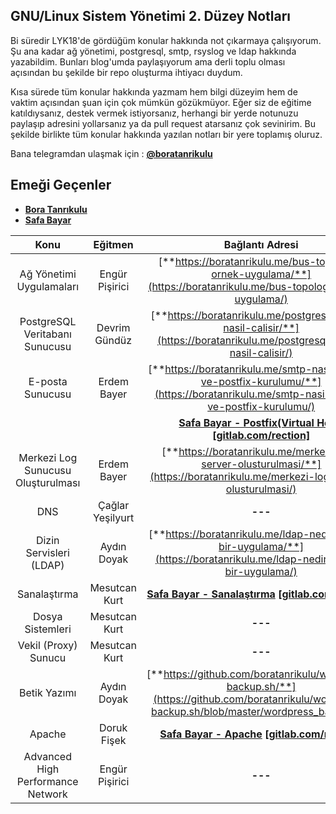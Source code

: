 ## GNU/Linux Sistem Yönetimi 2. Düzey Notları

Bi süredir LYK18'de gördüğüm konular hakkında not çıkarmaya çalışıyorum. Şu ana kadar ağ yönetimi, postgresql, smtp, rsyslog ve ldap hakkında yazabildim. Bunları blog'umda paylaşıyorum ama derli toplu olması açısından bu şekilde bir repo oluşturma ihtiyacı duydum.

Kısa sürede tüm konular hakkında yazmam hem bilgi düzeyim hem de vaktim açısından şuan için çok mümkün gözükmüyor. Eğer siz de eğitime katıldıysanız, destek vermek istiyorsanız, herhangi bir yerde notunuzu paylaşıp adresini yollarsanız ya da pull request atarsanız çok sevinirim. Bu şekilde birlikte tüm konular hakkında yazılan notları bir yere toplamış oluruz.

Bana telegramdan ulaşmak için : [**@boratanrikulu**](https://t.me/boratanrikulu)

## Emeği Geçenler

- [**Bora Tanrıkulu**](https://github.com/boratanrikulu)  
- [**Safa Bayar**](https://gitlab.com/rection/)

| Konu | Eğitmen | Bağlantı Adresi |
|:----:|:-------:|:---------------:|
| Ağ Yönetimi Uygulamaları | Engür Pişirici | [**https://boratanrikulu.me/bus-topology-ornek-uygulama/**](https://boratanrikulu.me/bus-topology-ornek-uygulama/) |
| PostgreSQL Veritabanı Sunucusu | Devrim Gündüz | [**https://boratanrikulu.me/postgresql-nedir-nasil-calisir/**](https://boratanrikulu.me/postgresql-nedir-nasil-calisir/) |
| E-posta Sunucusu | Erdem Bayer | [**https://boratanrikulu.me/smtp-nasil-calisir-ve-postfix-kurulumu/**](https://boratanrikulu.me/smtp-nasil-calisir-ve-postfix-kurulumu/) |
| | | [**Safa Bayar - Postfix(Virtual Host)**](/katkida-bulunanlar/safa-bayar/Postfix%20Ekleme/README.md) [**[gitlab.com/rection]**](https://gitlab.com/rection/) |
| Merkezi Log Sunucusu Oluşturulması | Erdem Bayer | [**https://boratanrikulu.me/merkezi-log-server-olusturulmasi/**](https://boratanrikulu.me/merkezi-log-server-olusturulmasi/) |
| DNS | Çağlar Yeşilyurt | **---** |
| Dizin Servisleri (LDAP) | Aydın Doyak | [**https://boratanrikulu.me/ldap-nedir-ornek-bir-uygulama/**](https://boratanrikulu.me/ldap-nedir-ornek-bir-uygulama/) |
| Sanalaştırma | Mesutcan Kurt | [**Safa Bayar - Sanalaştırma**](/katkida-bulunanlar/safa-bayar/sanallastırma/README.md) [**[gitlab.com/rection]**](https://gitlab.com/rection/) |
| Dosya Sistemleri | Mesutcan Kurt | **---** |
| Vekil (Proxy) Sunucu | Mesutcan Kurt | **---** |
| Betik Yazımı | Aydın Doyak | [**https://github.com/boratanrikulu/wordpress-backup.sh/**](https://github.com/boratanrikulu/wordpress-backup.sh/blob/master/wordpress_backup.sh) |
| Apache | Doruk Fişek | [**Safa Bayar - Apache**](/katkida-bulunanlar/safa-bayar/apache/README.md) [**[gitlab.com/rection]**](https://gitlab.com/rection/) |
| Advanced High Performance Network | Engür Pişirici | **---** |
